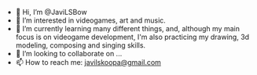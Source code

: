 - 👋 Hi, I’m @JaviLSBow
- 👀 I’m interested in videogames, art and music.
- 🌱 I’m currently learning many different things, and, although my main focus is on videogame development, I'm also practicing my drawing, 3d modeling, composing and singing skills.
- 💞️ I’m looking to collaborate on ...
- 📫 How to reach me: javilskoopa@gmail.com

<!---
JaviLSBow/JaviLSBow is a ✨ special ✨ repository because its `README.md` (this file) appears on your GitHub profile.
You can click the Preview link to take a look at your changes.
--->

